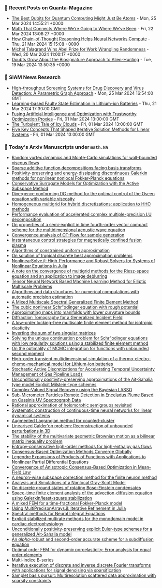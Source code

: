 ### 📝 Recent Posts on Quanta-Magazine
<!-- quanta starts -->
* <a href="https://www.quantamagazine.org/the-best-qubits-for-quantum-computing-might-just-be-atoms-20240325/">The Best Qubits for Quantum Computing Might Just Be Atoms</a> - Mon, 25 Mar 2024 14:55:21 +0000
* <a href="https://www.quantamagazine.org/math-that-connects-where-were-going-to-where-weve-been-20240322/">Math That Connects Where We’re Going to Where We’ve Been</a> - Fri, 22 Mar 2024 13:08:27 +0000
* <a href="https://www.quantamagazine.org/how-chain-of-thought-reasoning-helps-neural-networks-compute-20240321/">How Chain-of-Thought Reasoning Helps Neural Networks Compute</a> - Thu, 21 Mar 2024 15:15:08 +0000
* <a href="https://www.quantamagazine.org/michel-talagrand-wins-abel-prize-for-work-wrangling-randomness-20240320/">Michel Talagrand Wins Abel Prize for Work Wrangling Randomness</a> - Wed, 20 Mar 2024 11:00:17 +0000
* <a href="https://www.quantamagazine.org/doubts-grow-about-the-biosignature-approach-to-alien-hunting-20240319/">Doubts Grow About the Biosignature Approach to Alien-Hunting</a> - Tue, 19 Mar 2024 13:50:35 +0000
<!-- quanta ends -->

### 📝 SIAM News Research
<!-- siam-news starts -->
* <a href="https://sinews.siam.org/Details-Page/high-throughput-screening-systems-for-drug-discovery-and-virus-detection-a-parametric-graph-approach">High-throughput Screening Systems for Drug Discovery and Virus Detection: A Parametric Graph Approach</a> - Mon, 25 Mar 2024 16:54:00 GMT
* <a href="https://sinews.siam.org/Details-Page/learning-based-faulty-state-estimation-in-lithium-ion-batteries">Learning-based Faulty State Estimation in Lithium-ion Batteries</a> - Thu, 21 Mar 2024 17:30:00 GMT
* <a href="https://sinews.siam.org/Details-Page/fusing-artificial-intelligence-and-optimization-with-trustworthy-optimization-proxies">Fusing Artificial Intelligence and Optimization with Trustworthy Optimization Proxies</a> - Fri, 01 Mar 2024 13:00:00 GMT
* <a href="https://sinews.siam.org/Details-Page/the-turbulent-tale-of-icy-clouds">The Turbulent Tale of Icy Clouds</a> - Fri, 01 Mar 2024 13:00:00 GMT
* <a href="https://sinews.siam.org/Details-Page/five-key-concepts-that-shaped-iterative-solution-methods-for-linear-systems">Five Key Concepts That Shaped Iterative Solution Methods for Linear Systems</a> - Fri, 01 Mar 2024 13:00:00 GMT
<!-- siam-news ends -->

### 📝 Today's Arxiv Manuscripts under ``math.NA``
<!-- arxiv-math-na starts -->
* <a href="https://arxiv.org/abs/2403.15549">Random vortex dynamics and Monte-Carlo simulations for wall-bounded viscous flows</a>
* <a href="https://arxiv.org/abs/2403.15563">Sparse additive function decompositions facing basis transforms</a>
* <a href="https://arxiv.org/abs/2403.15643">Positivity-preserving and energy-dissipating discontinuous Galerkin methods for nonlinear nonlocal Fokker-Planck equations</a>
* <a href="https://arxiv.org/abs/2403.15678">Conservative Surrogate Models for Optimization with the Active Subspace Method</a>
* <a href="https://arxiv.org/abs/2403.15783">Divergence conforming DG method for the optimal control of the Oseen equation with variable viscosity</a>
* <a href="https://arxiv.org/abs/2403.15858">Homogeneous multigrid for hybrid discretizations: application to HHO methods</a>
* <a href="https://arxiv.org/abs/2403.16013">Performance evaluation of accelerated complex multiple-precision LU decomposition</a>
* <a href="https://arxiv.org/abs/2403.16174">On properties of a semi-explicit in time fourth-order vector compact scheme for the multidimensional acoustic wave equation</a>
* <a href="https://arxiv.org/abs/2403.16208">Convergence analysis of OT-Flow for sample generation</a>
* <a href="https://arxiv.org/abs/2403.16254">Instantaneous control strategies for magnetically confined fusion plasma</a>
* <a href="https://arxiv.org/abs/2403.16330">Algorithms of constrained uniform approximation</a>
* <a href="https://arxiv.org/abs/2403.16337">On solution of tropical discrete best approximation problems</a>
* <a href="https://arxiv.org/abs/2403.16341">NonlinearSolve.jl: High-Performance and Robust Solvers for Systems of Nonlinear Equations in Julia</a>
* <a href="https://arxiv.org/abs/2403.16352">A note on the convergence of multigrid methods for the Riesz-space equation and an application to image deblurring</a>
* <a href="https://arxiv.org/abs/2403.16380">Tensor Neural Network Based Machine Learning Method for Elliptic Multiscale Problems</a>
* <a href="https://arxiv.org/abs/2403.16660">Algorithms and data structures for numerical computations with automatic precision estimation</a>
* <a href="https://arxiv.org/abs/2403.16714">A Mixed Multiscale Spectral Generalized Finite Element Method</a>
* <a href="https://arxiv.org/abs/2403.16772">The cubic nonlinear Schr"odinger equation with rough potential</a>
* <a href="https://arxiv.org/abs/2403.16785">Approximating maps into manifolds with lower curvature bounds</a>
* <a href="https://arxiv.org/abs/2403.16835">Diffraction Tomography for a Generalized Incident Field</a>
* <a href="https://arxiv.org/abs/2403.16890">A low-order locking-free multiscale finite element method for isotropic elasticity</a>
* <a href="https://arxiv.org/abs/2403.16896">Inverting the sum of two singular matrices</a>
* <a href="https://arxiv.org/abs/2403.16914">Solving the unique continuation problem for Schr"odinger equations with low regularity solutions using a stabilized finite element method</a>
* <a href="https://arxiv.org/abs/2403.16920">On the optimality of MCMC integration for functions with unbounded second moment</a>
* <a href="https://arxiv.org/abs/2403.16928">High-order transient multidimensional simulation of a thermo-electro-chemo-mechanical model for Lithium-ion batteries</a>
* <a href="https://arxiv.org/abs/2403.16929">Stochastic Active Discretizations for Accelerating Temporal Uncertainty Management of Gas Pipeline Loads</a>
* <a href="https://arxiv.org/abs/2403.16975">Unconditionally positivity-preserving approximations of the Ait-Sahalia type model Explicit Milstein-type schemes</a>
* <a href="https://arxiv.org/abs/2403.16992">Complex-Valued Signal Recovery using the Bayesian LASSO</a>
* <a href="https://arxiv.org/abs/2403.15727">Sub-Micrometer Particles Remote Detection in Enceladus Plume Based on Cassinis UV Spectrograph Data</a>
* <a href="https://arxiv.org/abs/2403.15894">Rational approximation of holomorphic semigroups revisited</a>
* <a href="https://arxiv.org/abs/2403.16215">Systematic construction of continuous-time neural networks for linear dynamical systems</a>
* <a href="https://arxiv.org/abs/2403.16381">Augmented Lagrangian method for coupled-cluster</a>
* <a href="https://arxiv.org/abs/2403.16588">Linearised Calder'on problem: Reconstruction of unbounded perturbations in 3D</a>
* <a href="https://arxiv.org/abs/2403.16765">The stability of the multivariate geometric Brownian motion as a bilinear matrix inequality problem</a>
* <a href="https://arxiv.org/abs/2403.16882">Entropy-conservative high-order methods for high-enthalpy gas flows</a>
* <a href="https://arxiv.org/abs/2103.15130">Consensus-Based Optimization Methods Converge Globally</a>
* <a href="https://arxiv.org/abs/2110.01372">Legendre Expansions of Products of Functions with Applications to Nonlinear Partial Differential Equations</a>
* <a href="https://arxiv.org/abs/2111.08136">Convergence of Anisotropic Consensus-Based Optimization in Mean-Field Law</a>
* <a href="https://arxiv.org/abs/2211.12031">A neuron-wise subspace correction method for the finite neuron method</a>
* <a href="https://arxiv.org/abs/2212.10648">Analysis and Simulations of a Nonlocal Gray-Scott Model</a>
* <a href="https://arxiv.org/abs/2303.00402">On discrete ground states of rotating Bose-Einstein condensates</a>
* <a href="https://arxiv.org/abs/2307.00822">Space-time finite element analysis of the advection-diffusion equation using Galerkin/least-square stabilization</a>
* <a href="https://arxiv.org/abs/2310.17350">A mixed FEM for a time-fractional Fokker-Planck model</a>
* <a href="https://arxiv.org/abs/2311.14616">Using MultiPrecisonArrays.jl: Iterative Refinement in Julia</a>
* <a href="https://arxiv.org/abs/2312.05654">Spectral methods for Neural Integral Equations</a>
* <a href="https://arxiv.org/abs/2401.01745">Explicit stabilized multirate methods for the monodomain model in cardiac electrophysiology</a>
* <a href="https://arxiv.org/abs/2401.02596">Unconditionally positivity-preserving explicit Euler-type schemes for a generalized Ait-Sahalia model</a>
* <a href="https://arxiv.org/abs/2401.04946">An $alpha$-robust and second-order accurate scheme for a subdiffusion equation</a>
* <a href="https://arxiv.org/abs/2401.15696">Optimal order FEM for dynamic poroelasticity: Error analysis for equal order elements</a>
* <a href="https://arxiv.org/abs/2402.13971">Multi-indice B-series</a>
* <a href="https://arxiv.org/abs/2211.09284">Iterative execution of discrete and inverse discrete Fourier transforms with applications for signal denoising via sparsification</a>
* <a href="https://arxiv.org/abs/2306.10180">Samplet basis pursuit: Multiresolution scattered data approximation with sparsity constraints</a>
<!-- arxiv-math-na ends -->

